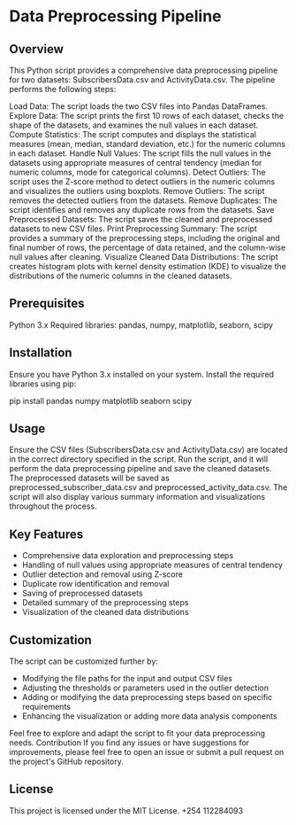 # Data Preprocessing Pipeline
## Overview
This Python script provides a comprehensive data preprocessing pipeline for two datasets: SubscribersData.csv and ActivityData.csv. The pipeline performs the following steps:

Load Data: The script loads the two CSV files into Pandas DataFrames.
Explore Data: The script prints the first 10 rows of each dataset, checks the shape of the datasets, and examines the null values in each dataset.
Compute Statistics: The script computes and displays the statistical measures (mean, median, standard deviation, etc.) for the numeric columns in each dataset.
Handle Null Values: The script fills the null values in the datasets using appropriate measures of central tendency (median for numeric columns, mode for categorical columns).
Detect Outliers: The script uses the Z-score method to detect outliers in the numeric columns and visualizes the outliers using boxplots.
Remove Outliers: The script removes the detected outliers from the datasets.
Remove Duplicates: The script identifies and removes any duplicate rows from the datasets.
Save Preprocessed Datasets: The script saves the cleaned and preprocessed datasets to new CSV files.
Print Preprocessing Summary: The script provides a summary of the preprocessing steps, including the original and final number of rows, the percentage of data retained, and the column-wise null values after cleaning.
Visualize Cleaned Data Distributions: The script creates histogram plots with kernel density estimation (KDE) to visualize the distributions of the numeric columns in the cleaned datasets.

## Prerequisites

Python 3.x
Required libraries: pandas, numpy, matplotlib, seaborn, scipy

## Installation

Ensure you have Python 3.x installed on your system.
Install the required libraries using pip:

pip install pandas numpy matplotlib seaborn scipy

## Usage

Ensure the CSV files (SubscribersData.csv and ActivityData.csv) are located in the correct directory specified in the script.
Run the script, and it will perform the data preprocessing pipeline and save the cleaned datasets.
The preprocessed datasets will be saved as preprocessed_subscriber_data.csv and preprocessed_activity_data.csv.
The script will also display various summary information and visualizations throughout the process.

## Key Features

- Comprehensive data exploration and preprocessing steps
- Handling of null values using appropriate measures of central tendency
- Outlier detection and removal using Z-score
- Duplicate row identification and removal
- Saving of preprocessed datasets
- Detailed summary of the preprocessing steps
- Visualization of the cleaned data distributions

## Customization
The script can be customized further by:

- Modifying the file paths for the input and output CSV files
- Adjusting the thresholds or parameters used in the outlier detection
- Adding or modifying the data preprocessing steps based on specific requirements
- Enhancing the visualization or adding more data analysis components

Feel free to explore and adapt the script to fit your data preprocessing needs.
Contribution
If you find any issues or have suggestions for improvements, please feel free to open an issue or submit a pull request on the project's GitHub repository.

## License
This project is licensed under the MIT License.
+254 112284093 
